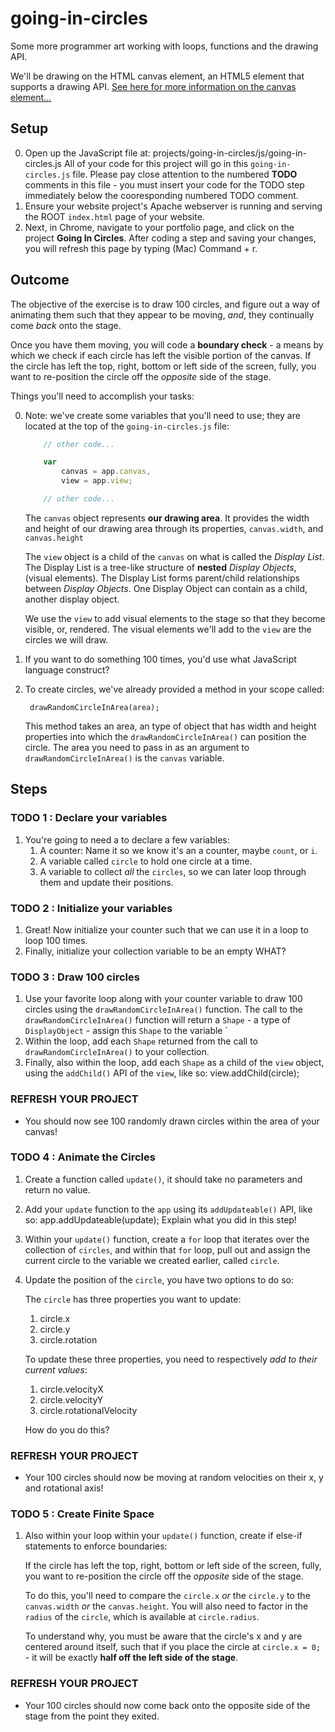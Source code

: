 # going-in-circles
Some more programmer art working with loops, functions and the drawing API.

We'll be drawing on the HTML canvas element, an HTML5 element that supports a drawing API. <a href="https://developer.mozilla.org/en-US/docs/Web/API/Canvas_API" target="_blank">See here for more information on the canvas element...</a>

## Setup
0. Open up the JavaScript file at:
        projects/going-in-circles/js/going-in-circles.js
    All of your code for this project will go in this `going-in-circles.js` file.  Please pay close attention to the numbered **TODO** comments in this file - you must insert your code for the TODO step immediately below the cooresponding numbered TODO comment.
1. Ensure your website project's Apache webserver is running and serving the ROOT `index.html` page of your website.
2. Next, in Chrome, navigate to your portfolio page, and click on the project **Going In Circles**.  After coding a step and saving your changes, you will refresh this page by typing (Mac) Command + r.

## Outcome

The objective of the exercise is to draw 100 circles,
and figure out a way of animating them such that they appear to be moving, _and_, they continually come _back_ onto the stage.

Once you have them moving, you will code a **boundary check** - a means by which we check if each circle has left the visible portion of the canvas.  If the circle has left the top, right, bottom or left side of the screen, fully, you want to re-position the circle off the _opposite_ side of the stage.

Things you'll need to accomplish your tasks:

0. Note: we've create some variables that you'll need to use; they are located at the top of the `going-in-circles.js` file:
    ````javascript
        // other code...

        var 
            canvas = app.canvas,
            view = app.view;

        // other code...
    ````

    The `canvas` object represents **our drawing area**.  It provides the width and height of our drawing area through its properties, `canvas.width`, and `canvas.height`
    
    The `view` object is a child of the `canvas` on what is called the _Display List_.  The Display List is a tree-like structure of **nested** _Display Objects_, (visual elements).  The Display List forms parent/child relationships between _Display Objects_.  One Display Object can contain as a child, another display object. 
    
    We use the `view` to add visual elements to the stage so that they become visible, or, rendered.  The visual elements we'll add to the `view` are the circles we will draw.

1. If you want to do something 100 times, you'd use what JavaScript language construct?

2. To create circles, we've already provided a method in your scope called:

        drawRandomCircleInArea(area);
    
    This method takes an area, an type of object that has width and height properties into which the `drawRandomCircleInArea()` can position the circle.  The area you need to pass in as an argument to `drawRandomCircleInArea()` is the `canvas` variable.
    

## Steps


### TODO 1 : Declare your variables

1. You're going to need a to declare a few variables:
    1. A counter: Name it so we know it's an a counter, maybe `count`, or `i`.
    2. A variable called `circle` to hold one circle at a time.
    3. A variable to collect _all_ the `circles`, so we can later loop through them and update their positions.
    
### TODO 2 : Initialize your variables

1. Great! Now initialize your counter such that we can use it in a loop to loop 100 times.
2. Finally, initialize your collection variable to be an empty WHAT?

### TODO 3 : Draw 100 circles

1. Use your favorite loop along with your counter variable to draw 100 circles using the `drawRandomCircleInArea()` function.  The call to the `drawRandomCircleInArea()` function will return a `Shape` - a type of `DisplayObject` - assign this `Shape` to the variable `
2. Within the loop, add each `Shape` returned from the call to `drawRandomCircleInArea()` to your collection.
3. Finally, also within the loop, add each `Shape` as a child of the `view` object, using the `addChild()` API of the `view`, like so:
        view.addChild(circle);

### REFRESH YOUR PROJECT

* You should now see 100 randomly drawn circles within the area of your canvas!

### TODO 4 : Animate the Circles

1. Create a function called `update()`, it should take no parameters and return no value.
2. Add your `update` function to the `app` using its `addUpdateable()` API, like so:
        app.addUpdateable(update);
Explain what you did in this step!

3. Within your `update()` function, create a `for` loop that iterates over the collection of `circles`, and within that `for` loop, pull out and assign the current circle to the variable we created earlier, called `circle`.
4. Update the position of the `circle`, you have two options to do so:
    
    The `circle` has three properties you want to update:
    
    1. circle.x
    2. circle.y
    3. circle.rotation
    
    To update these three properties, you need to respectively _add to their current values_:

    1. circle.velocityX
    2. circle.velocityY
    3. circle.rotationalVelocity

    How do you do this?
    
### REFRESH YOUR PROJECT

* Your 100 circles should now be moving at random velocities on their x, y and rotational axis!

### TODO 5 : Create Finite Space

1. Also within your loop within your `update()` function, create if else-if statements to enforce boundaries:

    If the circle has left the top, right, bottom or left side of the screen, fully, you want to re-position the circle off the _opposite_ side of the stage.
    
    To do this, you'll need to compare the `circle.x` _or_ the `circle.y` to the `canvas.width` _or_ the `canvas.height`.  You will also need to factor in the `radius` of the `circle`, which is available at `circle.radius`.
    
    To understand why, you must be aware that the circle's x and y are centered around itself, such that if you place the circle at `circle.x = 0;` - it will be exactly **half off the left side of the stage**.
    
### REFRESH YOUR PROJECT

* Your 100 circles should now come back onto the opposite side of the stage from the point they exited.